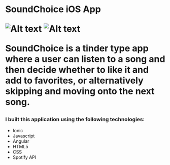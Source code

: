 <h1>SoundChoice iOS App


![Alt text](https://github.com/Pau1fitz/iOS-music-app/blob/master/code/home.png)
![Alt text](https://github.com/Pau1fitz/iOS-music-app/blob/master/code/likes.png)

SoundChoice is a tinder type app where a user can listen to a song and then decide whether to like it and add to favorites, or alternatively skipping and moving onto the next song.

<h3>I built this application using the following technologies:</h3>
<ul>
<li>Ionic
<li>Javascript
<li> Angular
<li> HTML5
<li> CSS
<li>Spotify API

